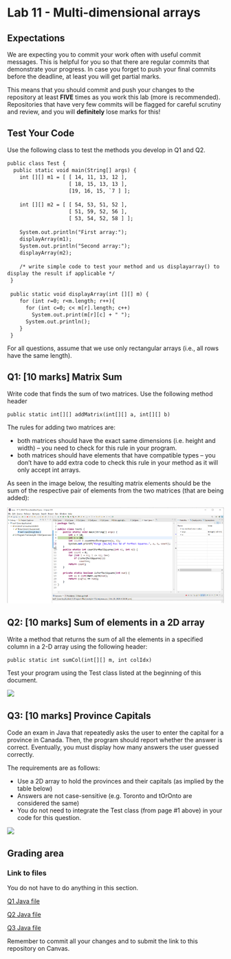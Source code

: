 # Lab 11 - Multi-dimensional arrays

## Expectations

We are expecting you to commit your work often with useful commit messages.
This is helpful for you so that there are regular commits that demonstrate your progress. 
In case you forget to push your final commits before the deadline, at least you will get partial marks.

This means that you should commit and push your changes to the repository at least **FIVE** times as you work this lab (more is recommended).
Repositories that have very few commits will be flagged for careful scrutiny and review, and you will **definitely** lose marks for this! 

## Test Your Code

Use the following class to test the methods you develop in Q1 and Q2. 

```
public class Test {
  public static void main(String[] args) {
    int [][] m1 = [ [ 14, 11, 13, 12 ],
                    [ 18, 15, 13, 13 ],
                    [19, 16, 15, `7 ] ];
                  
    int [][] m2 = [ [ 54, 53, 51, 52 ],
                    [ 51, 59, 52, 56 ],
                    [ 53, 54, 52, 58 ] ];
                    
    System.out.println("First array:");
    displayArray(m1);
    System.out.println("Second array:");
    displayArray(m2);
    
    /* write simple code to test your method and us displayarray() to display the result if applicable */
 }
 
 public static void displayArray(int [][] m) {
    for (int r=0; r<m.length; r++){
      for (int c=0; c< m[r].length; c++)
        System.out.print(m[r][c] + " ");
      System.out.println();
    }
 }
```

For all questions, assume that we use only rectangular arrays (i.e., all rows have the same length).

## Q1: [10 marks] Matrix Sum 

Write code that finds the sum of two matrices. Use the following method header 

```
public static int[][] addMatrix(int[][] a, int[][] b)
```

The rules for adding two matrices are:

- both matrices should have the exact same dimensions (i.e. height and width) – you need to check for this rule in your program.
- both matrices should have elements that have compatible types – you don’t have to add extra code to check this rule in your method as it will only accept int arrays.

As seen in the image below, the resulting matrix elements should be the sum of the respective pair of elements from the two matrices (that are being added):

![](printout2.png)

## Q2: [10 marks] Sum of elements in a 2D array

Write a method that returns the sum of all the elements in a specified column in a 2-D array using the following header: 

```
public static int sumCol(int[][] m, int colIdx)
```

Test your program using the Test class listed at the beginning of this document. 

![](printout3.png)

## Q3: [10 marks] Province Capitals

Code an exam in Java that repeatedly asks the user to enter the capital for a province in Canada. Then, the program should report whether the answer is correct. Eventually, you must display how many answers the user guessed correctly.

The requirements are as follows: 

- Use a 2D array to hold the provinces and their capitals (as implied by the table below)
- Answers are not case-sensitive (e.g. Toronto and tOrOnto are considered the same)
- You do not need to integrate the Test class (from page #1 above) in your code for this question.

![](printout4.png)

## Grading area

### Link to files

You do not have to do anything in this section.

[Q1 Java file](./Q1.java)

[Q2 Java file](./Q2.java)

[Q3 Java file](./Q3.java)

Remember to commit all your changes and to submit the link to this repository on Canvas.